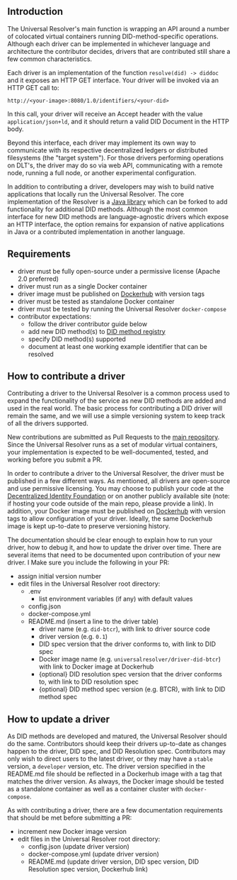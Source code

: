 ## Introduction

The Universal Resolver's main function is wrapping an API around a number of colocated virtual containers running DID-method-specific operations. Although each driver can be implemented in whichever language and architecture the contributor decides, drivers that are contributed still share a few common characteristics.

Each driver is an implementation of the function `resolve(did) -> diddoc` and it exposes an HTTP GET interface. Your driver will be invoked via an HTTP GET call to:

`http://<your-image>:8080/1.0/identifiers/<your-did>`

In this call, your driver will receive an Accept header with the value `application/json+ld`, and it should return a valid DID Document in the HTTP body.

Beyond this interface, each driver may implement its own way to communicate with its respective decentralized ledgers or distributed filesystems (the "target system"). For those drivers performing operations on DLT's, the driver may do so via web API, communicating with a remote node, running a full node, or another experimental configuration.

In addition to contributing a driver, developers may wish to build native applications that locally run the Universal Resolver. The core implementation of the Resolver is a [Java library](https://github.com/decentralized-identity/universal-resolver/tree/master/resolver/java) which can be forked to add functionality for additional DID methods. Although the most common interface for new DID methods are language-agnostic drivers which expose an HTTP interface, the option remains for expansion of native applications in Java or a contributed implementation in another language.


## Requirements
- driver must be fully open-source under a permissive license (Apache 2.0 preferred)
- driver must run as a single Docker container
- driver image must be published on [Dockerhub](https://hub.docker.com/) with version tags
- driver must be tested as standalone Docker container
- driver must be tested by running the Universal Resolver `docker-compose`
- contributor expectations:
    * follow the driver contributor guide below
    * add new DID method(s) to [DID method registry](https://w3c-ccg.github.io/did-method-registry/)
    * specify DID method(s) supported
    * document at least one working example identifier that can be resolved

## How to contribute a driver

Contributing a driver to the Universal Resolver is a common process used to expand the functionality of the service as new DID methods are added and used in the real world. The basic process for contributing a DID driver will remain the same, and we will use a simple versioning system to keep track of all the drivers supported. 

New contributions are submitted as Pull Requests to the [main repository](https://github.com/decentralized-identity/universal-resolver). Since the Universal Resolver runs as a set of modular virtual containers, your implementation is expected to be well-documented, tested, and working before you submit a PR. 

In order to contribute a driver to the Universal Resolver, the driver must be published in a few different ways. As mentioned, all drivers are open-source and use permissive licensing. You may choose to publish your code at the [Decentralized Identity Foundation](https://github.com/decentralized-identity/universal-resolver/tree/master/drivers) or on another publicly available site (note: if hosting your code outside of the main repo, please provide a link). In addition, your Docker image must be published on [Dockerhub](https://hub.docker.com/) with version tags to allow configuration of your driver. Ideally, the same Dockerhub image is kept up-to-date to preserve versioning history.

The documentation should be clear enough to explain how to run your driver, how to debug it, and how to update the driver over time. There are several items that need to be documented upon contribution of your new driver. I
Make sure you include the following in your PR:

- assign initial version number
- edit files in the Universal Resolver root directory:
  * .env
    * list environment variables (if any) with default values
  * config.json
  * docker-compose.yml
  * README.md (insert a line to the driver table)
    * driver name (e.g. `did-btcr`), with link to driver source code
    * driver version (e.g. `0.1`)
    * DID spec version that the driver conforms to, with link to DID spec
    * Docker image name (e.g. `universalresolver/driver-did-btcr`) with link to Docker image at Dockerhub
    * {optional} DID resolution spec version that the driver conforms to, with link to DID resolution spec
    * {optional} DID method spec version (e.g. BTCR), with link to DID method spec

## How to update a driver

As DID methods are developed and matured, the Universal Resolver should do the same. Contributors should keep their drivers up-to-date as changes happen to the driver, DID spec, and DID Resolution spec. Contributors may only wish to direct users to the latest driver, or they may have a `stable` version, a `developer` version, etc. The driver version specified in the README.md file should be reflected in a Dockerhub image with a tag that matches the driver version. As always, the Docker image should be tested as a standalone container as well as a container cluster with `docker-compose`.

As with contributing a driver, there are a few documentation requirements that should be met before submitting a PR: 

- increment new Docker image version
- edit files in the Universal Resolver root directory:
  * config.json (update driver version)
  * docker-compose.yml (update driver version)
  * README.md (update driver version, DID spec version, DID Resolution spec version, Dockerhub link)

